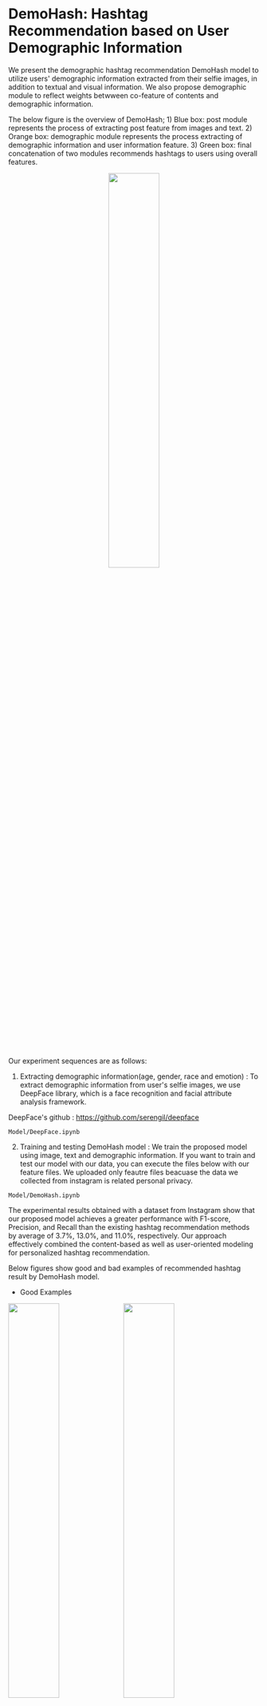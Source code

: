 # DemoHash: Hashtag Recommendation based on User Demographic Information

We present the demographic hashtag recommendation DemoHash model to utilize users' demographic information extracted from their selfie images, in addition to textual and visual information. We also propose demographic module to reflect weights betwween co-feature of contents and demographic information.

The below figure is the overview of DemoHash; 1) Blue box: post module represents the process of extracting post feature from images and text. 2) Orange box: demographic module represents the process extracting of demographic information and user information feature. 3) Green box: final concatenation of two modules recommends hashtags to users using overall features.

<p align="center">
<img src=https://user-images.githubusercontent.com/96400041/161210421-2ea52f17-3702-4851-98d6-8b3b11fabeb7.png width=45%>
</p>
  
Our experiment sequences are as follows:

1. Extracting demographic information(age, gender, race and emotion)
: To extract demographic information from user's selfie images, we use DeepFace library, which is a face recognition and facial attribute analysis framework.

DeepFace's github : https://github.com/serengil/deepface

```
Model/DeepFace.ipynb
```

2. Training and testing DemoHash model
: We train the proposed model using image, text and demographic information. If you want to train and test our model with our data, you can execute the files below with our feature files. We uploaded only feautre files beacuase the data we collected from instagram is related personal privacy.

```
Model/DemoHash.ipynb
```

The experimental results obtained with a dataset from Instagram show that our proposed model achieves a greater performance with F1-score, Precision, and Recall than the existing hashtag recommendation methods by average of 3.7%, 13.0%, and 11.0%, respectively. Our approach effectively combined the content-based as well as user-oriented modeling for personalized hashtag recommendation.

Below figures show good and bad examples of recommended hashtag result by DemoHash model.

- Good Examples

<img src=https://user-images.githubusercontent.com/96400041/161210869-ea18cbff-a752-40ff-9825-cb37c789929e.png width=45%> <img src=https://user-images.githubusercontent.com/96400041/161210941-4233c446-aa64-4b02-8622-18d05c175d7f.png width=45%>
